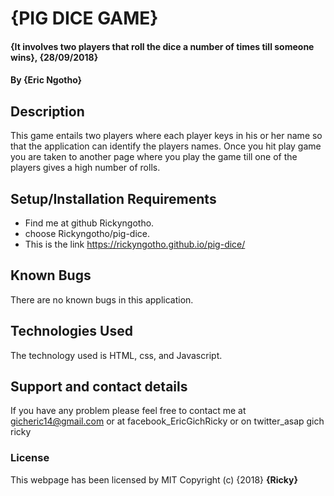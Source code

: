 # {PIG DICE GAME}
#### {It involves two players that roll the dice a number of times till someone wins}, {28/09/2018}
#### By **{Eric Ngotho}**
## Description
This game entails two players where each player keys in his or her name so that the application can identify the players names. Once you hit play game you are taken to another page  where you play the game till one of the players gives a high number of rolls.
## Setup/Installation Requirements
* Find me at github Rickyngotho.
* choose Rickyngotho/pig-dice.
* This is the link https://rickyngotho.github.io/pig-dice/
## Known Bugs
There are no known bugs in this application.
## Technologies Used
The technology used is HTML, css, and Javascript.
## Support and contact details
If you have any problem please feel free to contact me at gicheric14@gmail.com or at facebook_EricGichRicky or on twitter_asap gich ricky
### License
This webpage has been licensed by MIT
Copyright (c) {2018} **{Ricky}**
